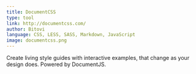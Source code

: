 ```yaml
---
title: DocumentCSS
type: tool
link: http://documentcss.com/
author: Bitovi
language: CSS, LESS, SASS, Markdown, JavaScript
image: documentcss.png
---
```


Create living style guides with interactive examples, that change as your design does. Powered by DocumentJS.
